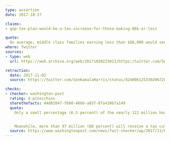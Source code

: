 ```yaml
---
type: assertion
date: 2017-10-27

claims:
- gop-tax-plan-would-be-a-tax-increase-for-those-making-86k-or-less

quote:
  On average, middle class families earning less than $86,000 would see a tax increase under the Republican "tax reform" plan.
where: Twitter
sources:
- type: web
  url: https://web.archive.org/web/20171030225011/https:/twitter.com/SenKamalaHarris/status/924006125330206720

retraction:
  date: 2017-11-02
  source: https://twitter.com/SenKamalaHarris/status/924006125330206720

checks:
- checker: washington-post
  rating: 4-pinocchios
  sharethefacts: 44d61047-fb00-48b6-a837-8fa438bfa149
  quote:
    Only a small percentage (6.5 percent) of the nearly 122 million households in the bottom three quintiles will actually face a tax increase.


    Meanwhile, more than 97 million (80 percent) will receive a tax cut. Doing the math the same way the JEC staff did, we come up with an average tax cut of about $450 for those 97 million households.
  source: https://www.washingtonpost.com/news/fact-checker/wp/2017/11/02/senate-democrats-falsely-claim-gop-tax-plan-will-raise-taxes-for-most-working-class-families/
---
```

